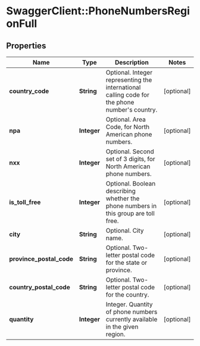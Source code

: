 # SwaggerClient::PhoneNumbersRegionFull

## Properties
Name | Type | Description | Notes
------------ | ------------- | ------------- | -------------
**country_code** | **String** | Optional. Integer representing the international calling code for the phone number&#39;s country. | [optional] 
**npa** | **Integer** | Optional. Area Code, for North American phone numbers. | [optional] 
**nxx** | **Integer** | Optional. Second set of 3 digits, for North American phone numbers. | [optional] 
**is_toll_free** | **Integer** | Optional. Boolean describing whether the phone numbers in this group are toll free. | [optional] 
**city** | **String** | Optional. City name. | [optional] 
**province_postal_code** | **String** | Optional. Two-letter postal code for the state or province. | [optional] 
**country_postal_code** | **String** | Optional. Two-letter postal code for the country. | [optional] 
**quantity** | **Integer** | Integer. Quantity of phone numbers currently available in the given region. | [optional] 


